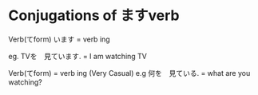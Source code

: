 # Conjugations of  ますverb

Verb(てform) います = verb ing 

eg. TVを　見ています.  = I am watching TV

Verb(てform) = verb ing (Very Casual)
e.g 何を　見ている. = what are you watching? 